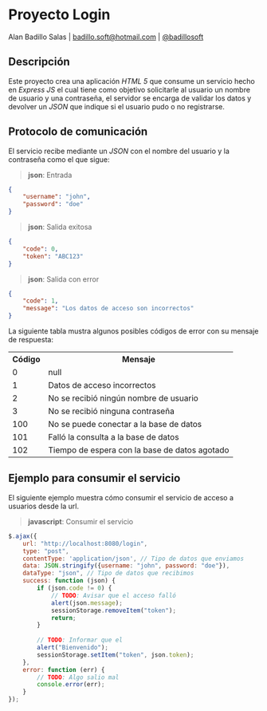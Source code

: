 # Proyecto Login

Alan Badillo Salas | badillo.soft@hotmail.com |
[@badillosoft](http://twitter.com/badillosoft)

## Descripción

Este proyecto crea una aplicación _HTML 5_ que consume un servicio hecho en
_Express JS_ el cual tiene como objetivo solicitarle al usuario un nombre de
usuario y una contraseña, el servidor se encarga de validar los datos y
devolver un _JSON_ que indique si el usuario pudo o no registrarse.

## Protocolo de comunicación

El servicio recibe mediante un _JSON_ con el nombre del usuario y la contraseña
como el que sigue:

> __json__: Entrada

~~~json
{
	"username": "john",
	"password": "doe"
}
~~~

> __json__: Salida exitosa

~~~json
{
	"code": 0,
	"token": "ABC123"
}
~~~

> __json__: Salida con error

~~~json
{
	"code": 1,
	"message": "Los datos de acceso son incorrectos"
}
~~~

La siguiente tabla mustra algunos posibles códigos de error con su mensaje de
respuesta:

<table>
	<tr>
		<th>Código</th>
		<th>Mensaje</th>
	</tr>
	<tr>
		<td>0</td>
		<td>null</td>
	</tr>
	<tr>
		<td>1</td>
		<td>Datos de acceso incorrectos</td>
	</tr>
	<tr>
		<td>2</td>
		<td>No se recibió ningún nombre de usuario</td>
	</tr>
	<tr>
		<td>3</td>
		<td>No se recibió ninguna contraseña</td>
	</tr>
	<tr>
		<td>100</td>
		<td>No se puede conectar a la base de datos</td>
	</tr>
	<tr>
		<td>101</td>
		<td>Falló la consulta a la base de datos</td>
	</tr>
	<tr>
		<td>102</td>
		<td>Tiempo de espera con la base de datos agotado</td>
	</tr>
</table>

## Ejemplo para consumir el servicio

El siguiente ejemplo muestra cómo consumir el servicio de acceso a usuarios
desde la url.

> __javascript__: Consumir el servicio

~~~js
$.ajax({
	url: "http://localhost:8080/login",
	type: "post",
	contentType: 'application/json', // Tipo de datos que enviamos
	data: JSON.stringify({username: "john", password: "doe"}),
	dataType: "json", // Tipo de datos que recibimos
	success: function (json) {
		if (json.code != 0) {
			// TODO: Avisar que el acceso falló
			alert(json.message);
			sessionStorage.removeItem("token");
			return;
		}
		
		// TODO: Informar que el 
		alert("Bienvenido");
		sessionStorage.setItem("token", json.token);
	},
	error: function (err) {
		// TODO: Algo salio mal
		console.error(err);
	}
});
~~~